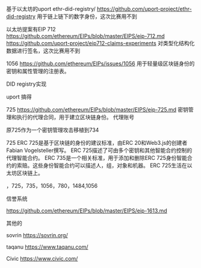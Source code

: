 基于以太坊的uport
    ethr-did-registry/ https://github.com/uport-project/ethr-did-registry
    用于链上链下的数字身份，这次比赛用不到

以太坊提案有EIP 
712
https://github.com/ethereum/EIPs/blob/master/EIPS/eip-712.md
https://github.com/uport-project/eip712-claims-experiments
对类型化结构化数据进行签名，这次比赛用不到

1056
https://github.com/ethereum/EIPs/issues/1056
用于轻量级区块链身份的密钥和属性管理的注册表。

DID registry实现

uport 搞得


725
https://github.com/ethereum/EIPs/blob/master/EIPS/eip-725.md
密钥管理和执行的代理合同，用于建立区块链身份。
代理账号

原725作为一个密钥管理攻击移植到734


725
ERC 725是基于区块链的身份的建议标准，由ERC 20和Web3.js的创建者Fabian Vogelsteller撰写。 ERC 725描述了可由多个密钥和其他智能合约控制的代理智能合约。 ERC 735是一个相关标准，用于添加和删除ERC 725身份智能合约的索赔。这些身份智能合约可以描述人，组，对象和机器。 ERC 725生活在以太坊区块链上。

，725，735，1056，780，1484,1056

信誉系统

https://github.com/ethereum/EIPs/blob/master/EIPS/eip-1613.md


其他的

sovrin
https://sovrin.org/

taqanu
https://www.taqanu.com/

Civic
https://www.civic.com/
